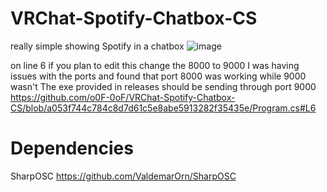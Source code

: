 # VRChat-Spotify-Chatbox-CS
really simple showing Spotify in a chatbox
![image](https://user-images.githubusercontent.com/76185649/193717159-8b77461b-22b3-411f-a188-a4a6fc153931.png)

on line 6 if you plan to edit this change the 8000 to 9000
I was having issues with the ports and found that port 8000 was working while 9000 wasn't
The exe provided in releases should be sending through port 9000
https://github.com/o0F-0oF/VRChat-Spotify-Chatbox-CS/blob/a053f744c784c8d7d61c5e8abe5913282f35435e/Program.cs#L6

# Dependencies
SharpOSC
https://github.com/ValdemarOrn/SharpOSC
